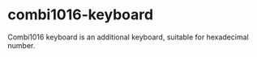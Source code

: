 # combi1016-keyboard
Combi1016 keyboard is an additional keyboard, suitable for hexadecimal number. 
